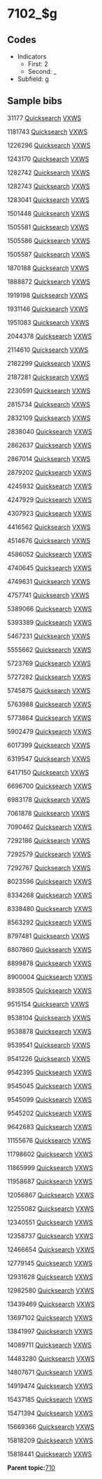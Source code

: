 # 7102\_$g

## Codes

-   Indicators
    -   First: 2
    -   Second: \_
-   Subfield: g

## Sample bibs

31177 [Quicksearch](https://search.library.yale.edu/catalog/31177) [VXWS](http://prodorbis.library.yale.edu:7014/vxws/GetHoldingsService?bibId=31177)

1181743 [Quicksearch](https://search.library.yale.edu/catalog/1181743) [VXWS](http://prodorbis.library.yale.edu:7014/vxws/GetHoldingsService?bibId=1181743)

1226296 [Quicksearch](https://search.library.yale.edu/catalog/1226296) [VXWS](http://prodorbis.library.yale.edu:7014/vxws/GetHoldingsService?bibId=1226296)

1243170 [Quicksearch](https://search.library.yale.edu/catalog/1243170) [VXWS](http://prodorbis.library.yale.edu:7014/vxws/GetHoldingsService?bibId=1243170)

1282742 [Quicksearch](https://search.library.yale.edu/catalog/1282742) [VXWS](http://prodorbis.library.yale.edu:7014/vxws/GetHoldingsService?bibId=1282742)

1282743 [Quicksearch](https://search.library.yale.edu/catalog/1282743) [VXWS](http://prodorbis.library.yale.edu:7014/vxws/GetHoldingsService?bibId=1282743)

1283041 [Quicksearch](https://search.library.yale.edu/catalog/1283041) [VXWS](http://prodorbis.library.yale.edu:7014/vxws/GetHoldingsService?bibId=1283041)

1501448 [Quicksearch](https://search.library.yale.edu/catalog/1501448) [VXWS](http://prodorbis.library.yale.edu:7014/vxws/GetHoldingsService?bibId=1501448)

1505581 [Quicksearch](https://search.library.yale.edu/catalog/1505581) [VXWS](http://prodorbis.library.yale.edu:7014/vxws/GetHoldingsService?bibId=1505581)

1505586 [Quicksearch](https://search.library.yale.edu/catalog/1505586) [VXWS](http://prodorbis.library.yale.edu:7014/vxws/GetHoldingsService?bibId=1505586)

1505587 [Quicksearch](https://search.library.yale.edu/catalog/1505587) [VXWS](http://prodorbis.library.yale.edu:7014/vxws/GetHoldingsService?bibId=1505587)

1870188 [Quicksearch](https://search.library.yale.edu/catalog/1870188) [VXWS](http://prodorbis.library.yale.edu:7014/vxws/GetHoldingsService?bibId=1870188)

1888872 [Quicksearch](https://search.library.yale.edu/catalog/1888872) [VXWS](http://prodorbis.library.yale.edu:7014/vxws/GetHoldingsService?bibId=1888872)

1919198 [Quicksearch](https://search.library.yale.edu/catalog/1919198) [VXWS](http://prodorbis.library.yale.edu:7014/vxws/GetHoldingsService?bibId=1919198)

1931146 [Quicksearch](https://search.library.yale.edu/catalog/1931146) [VXWS](http://prodorbis.library.yale.edu:7014/vxws/GetHoldingsService?bibId=1931146)

1951083 [Quicksearch](https://search.library.yale.edu/catalog/1951083) [VXWS](http://prodorbis.library.yale.edu:7014/vxws/GetHoldingsService?bibId=1951083)

2044378 [Quicksearch](https://search.library.yale.edu/catalog/2044378) [VXWS](http://prodorbis.library.yale.edu:7014/vxws/GetHoldingsService?bibId=2044378)

2114610 [Quicksearch](https://search.library.yale.edu/catalog/2114610) [VXWS](http://prodorbis.library.yale.edu:7014/vxws/GetHoldingsService?bibId=2114610)

2182299 [Quicksearch](https://search.library.yale.edu/catalog/2182299) [VXWS](http://prodorbis.library.yale.edu:7014/vxws/GetHoldingsService?bibId=2182299)

2187281 [Quicksearch](https://search.library.yale.edu/catalog/2187281) [VXWS](http://prodorbis.library.yale.edu:7014/vxws/GetHoldingsService?bibId=2187281)

2230591 [Quicksearch](https://search.library.yale.edu/catalog/2230591) [VXWS](http://prodorbis.library.yale.edu:7014/vxws/GetHoldingsService?bibId=2230591)

2815734 [Quicksearch](https://search.library.yale.edu/catalog/2815734) [VXWS](http://prodorbis.library.yale.edu:7014/vxws/GetHoldingsService?bibId=2815734)

2832109 [Quicksearch](https://search.library.yale.edu/catalog/2832109) [VXWS](http://prodorbis.library.yale.edu:7014/vxws/GetHoldingsService?bibId=2832109)

2838040 [Quicksearch](https://search.library.yale.edu/catalog/2838040) [VXWS](http://prodorbis.library.yale.edu:7014/vxws/GetHoldingsService?bibId=2838040)

2862637 [Quicksearch](https://search.library.yale.edu/catalog/2862637) [VXWS](http://prodorbis.library.yale.edu:7014/vxws/GetHoldingsService?bibId=2862637)

2867014 [Quicksearch](https://search.library.yale.edu/catalog/2867014) [VXWS](http://prodorbis.library.yale.edu:7014/vxws/GetHoldingsService?bibId=2867014)

2879202 [Quicksearch](https://search.library.yale.edu/catalog/2879202) [VXWS](http://prodorbis.library.yale.edu:7014/vxws/GetHoldingsService?bibId=2879202)

4245932 [Quicksearch](https://search.library.yale.edu/catalog/4245932) [VXWS](http://prodorbis.library.yale.edu:7014/vxws/GetHoldingsService?bibId=4245932)

4247929 [Quicksearch](https://search.library.yale.edu/catalog/4247929) [VXWS](http://prodorbis.library.yale.edu:7014/vxws/GetHoldingsService?bibId=4247929)

4307923 [Quicksearch](https://search.library.yale.edu/catalog/4307923) [VXWS](http://prodorbis.library.yale.edu:7014/vxws/GetHoldingsService?bibId=4307923)

4416562 [Quicksearch](https://search.library.yale.edu/catalog/4416562) [VXWS](http://prodorbis.library.yale.edu:7014/vxws/GetHoldingsService?bibId=4416562)

4514676 [Quicksearch](https://search.library.yale.edu/catalog/4514676) [VXWS](http://prodorbis.library.yale.edu:7014/vxws/GetHoldingsService?bibId=4514676)

4586052 [Quicksearch](https://search.library.yale.edu/catalog/4586052) [VXWS](http://prodorbis.library.yale.edu:7014/vxws/GetHoldingsService?bibId=4586052)

4740645 [Quicksearch](https://search.library.yale.edu/catalog/4740645) [VXWS](http://prodorbis.library.yale.edu:7014/vxws/GetHoldingsService?bibId=4740645)

4749631 [Quicksearch](https://search.library.yale.edu/catalog/4749631) [VXWS](http://prodorbis.library.yale.edu:7014/vxws/GetHoldingsService?bibId=4749631)

4757741 [Quicksearch](https://search.library.yale.edu/catalog/4757741) [VXWS](http://prodorbis.library.yale.edu:7014/vxws/GetHoldingsService?bibId=4757741)

5389066 [Quicksearch](https://search.library.yale.edu/catalog/5389066) [VXWS](http://prodorbis.library.yale.edu:7014/vxws/GetHoldingsService?bibId=5389066)

5393389 [Quicksearch](https://search.library.yale.edu/catalog/5393389) [VXWS](http://prodorbis.library.yale.edu:7014/vxws/GetHoldingsService?bibId=5393389)

5467231 [Quicksearch](https://search.library.yale.edu/catalog/5467231) [VXWS](http://prodorbis.library.yale.edu:7014/vxws/GetHoldingsService?bibId=5467231)

5555662 [Quicksearch](https://search.library.yale.edu/catalog/5555662) [VXWS](http://prodorbis.library.yale.edu:7014/vxws/GetHoldingsService?bibId=5555662)

5723769 [Quicksearch](https://search.library.yale.edu/catalog/5723769) [VXWS](http://prodorbis.library.yale.edu:7014/vxws/GetHoldingsService?bibId=5723769)

5727282 [Quicksearch](https://search.library.yale.edu/catalog/5727282) [VXWS](http://prodorbis.library.yale.edu:7014/vxws/GetHoldingsService?bibId=5727282)

5745875 [Quicksearch](https://search.library.yale.edu/catalog/5745875) [VXWS](http://prodorbis.library.yale.edu:7014/vxws/GetHoldingsService?bibId=5745875)

5763988 [Quicksearch](https://search.library.yale.edu/catalog/5763988) [VXWS](http://prodorbis.library.yale.edu:7014/vxws/GetHoldingsService?bibId=5763988)

5773864 [Quicksearch](https://search.library.yale.edu/catalog/5773864) [VXWS](http://prodorbis.library.yale.edu:7014/vxws/GetHoldingsService?bibId=5773864)

5902479 [Quicksearch](https://search.library.yale.edu/catalog/5902479) [VXWS](http://prodorbis.library.yale.edu:7014/vxws/GetHoldingsService?bibId=5902479)

6017399 [Quicksearch](https://search.library.yale.edu/catalog/6017399) [VXWS](http://prodorbis.library.yale.edu:7014/vxws/GetHoldingsService?bibId=6017399)

6319547 [Quicksearch](https://search.library.yale.edu/catalog/6319547) [VXWS](http://prodorbis.library.yale.edu:7014/vxws/GetHoldingsService?bibId=6319547)

6417150 [Quicksearch](https://search.library.yale.edu/catalog/6417150) [VXWS](http://prodorbis.library.yale.edu:7014/vxws/GetHoldingsService?bibId=6417150)

6696700 [Quicksearch](https://search.library.yale.edu/catalog/6696700) [VXWS](http://prodorbis.library.yale.edu:7014/vxws/GetHoldingsService?bibId=6696700)

6983178 [Quicksearch](https://search.library.yale.edu/catalog/6983178) [VXWS](http://prodorbis.library.yale.edu:7014/vxws/GetHoldingsService?bibId=6983178)

7061878 [Quicksearch](https://search.library.yale.edu/catalog/7061878) [VXWS](http://prodorbis.library.yale.edu:7014/vxws/GetHoldingsService?bibId=7061878)

7090462 [Quicksearch](https://search.library.yale.edu/catalog/7090462) [VXWS](http://prodorbis.library.yale.edu:7014/vxws/GetHoldingsService?bibId=7090462)

7292186 [Quicksearch](https://search.library.yale.edu/catalog/7292186) [VXWS](http://prodorbis.library.yale.edu:7014/vxws/GetHoldingsService?bibId=7292186)

7292579 [Quicksearch](https://search.library.yale.edu/catalog/7292579) [VXWS](http://prodorbis.library.yale.edu:7014/vxws/GetHoldingsService?bibId=7292579)

7292767 [Quicksearch](https://search.library.yale.edu/catalog/7292767) [VXWS](http://prodorbis.library.yale.edu:7014/vxws/GetHoldingsService?bibId=7292767)

8023596 [Quicksearch](https://search.library.yale.edu/catalog/8023596) [VXWS](http://prodorbis.library.yale.edu:7014/vxws/GetHoldingsService?bibId=8023596)

8334268 [Quicksearch](https://search.library.yale.edu/catalog/8334268) [VXWS](http://prodorbis.library.yale.edu:7014/vxws/GetHoldingsService?bibId=8334268)

8338480 [Quicksearch](https://search.library.yale.edu/catalog/8338480) [VXWS](http://prodorbis.library.yale.edu:7014/vxws/GetHoldingsService?bibId=8338480)

8563292 [Quicksearch](https://search.library.yale.edu/catalog/8563292) [VXWS](http://prodorbis.library.yale.edu:7014/vxws/GetHoldingsService?bibId=8563292)

8797481 [Quicksearch](https://search.library.yale.edu/catalog/8797481) [VXWS](http://prodorbis.library.yale.edu:7014/vxws/GetHoldingsService?bibId=8797481)

8807860 [Quicksearch](https://search.library.yale.edu/catalog/8807860) [VXWS](http://prodorbis.library.yale.edu:7014/vxws/GetHoldingsService?bibId=8807860)

8899878 [Quicksearch](https://search.library.yale.edu/catalog/8899878) [VXWS](http://prodorbis.library.yale.edu:7014/vxws/GetHoldingsService?bibId=8899878)

8900004 [Quicksearch](https://search.library.yale.edu/catalog/8900004) [VXWS](http://prodorbis.library.yale.edu:7014/vxws/GetHoldingsService?bibId=8900004)

8938505 [Quicksearch](https://search.library.yale.edu/catalog/8938505) [VXWS](http://prodorbis.library.yale.edu:7014/vxws/GetHoldingsService?bibId=8938505)

9515154 [Quicksearch](https://search.library.yale.edu/catalog/9515154) [VXWS](http://prodorbis.library.yale.edu:7014/vxws/GetHoldingsService?bibId=9515154)

9538104 [Quicksearch](https://search.library.yale.edu/catalog/9538104) [VXWS](http://prodorbis.library.yale.edu:7014/vxws/GetHoldingsService?bibId=9538104)

9538878 [Quicksearch](https://search.library.yale.edu/catalog/9538878) [VXWS](http://prodorbis.library.yale.edu:7014/vxws/GetHoldingsService?bibId=9538878)

9539541 [Quicksearch](https://search.library.yale.edu/catalog/9539541) [VXWS](http://prodorbis.library.yale.edu:7014/vxws/GetHoldingsService?bibId=9539541)

9541226 [Quicksearch](https://search.library.yale.edu/catalog/9541226) [VXWS](http://prodorbis.library.yale.edu:7014/vxws/GetHoldingsService?bibId=9541226)

9542395 [Quicksearch](https://search.library.yale.edu/catalog/9542395) [VXWS](http://prodorbis.library.yale.edu:7014/vxws/GetHoldingsService?bibId=9542395)

9545045 [Quicksearch](https://search.library.yale.edu/catalog/9545045) [VXWS](http://prodorbis.library.yale.edu:7014/vxws/GetHoldingsService?bibId=9545045)

9545099 [Quicksearch](https://search.library.yale.edu/catalog/9545099) [VXWS](http://prodorbis.library.yale.edu:7014/vxws/GetHoldingsService?bibId=9545099)

9545202 [Quicksearch](https://search.library.yale.edu/catalog/9545202) [VXWS](http://prodorbis.library.yale.edu:7014/vxws/GetHoldingsService?bibId=9545202)

9642683 [Quicksearch](https://search.library.yale.edu/catalog/9642683) [VXWS](http://prodorbis.library.yale.edu:7014/vxws/GetHoldingsService?bibId=9642683)

11155676 [Quicksearch](https://search.library.yale.edu/catalog/11155676) [VXWS](http://prodorbis.library.yale.edu:7014/vxws/GetHoldingsService?bibId=11155676)

11798602 [Quicksearch](https://search.library.yale.edu/catalog/11798602) [VXWS](http://prodorbis.library.yale.edu:7014/vxws/GetHoldingsService?bibId=11798602)

11865999 [Quicksearch](https://search.library.yale.edu/catalog/11865999) [VXWS](http://prodorbis.library.yale.edu:7014/vxws/GetHoldingsService?bibId=11865999)

11958687 [Quicksearch](https://search.library.yale.edu/catalog/11958687) [VXWS](http://prodorbis.library.yale.edu:7014/vxws/GetHoldingsService?bibId=11958687)

12056867 [Quicksearch](https://search.library.yale.edu/catalog/12056867) [VXWS](http://prodorbis.library.yale.edu:7014/vxws/GetHoldingsService?bibId=12056867)

12255082 [Quicksearch](https://search.library.yale.edu/catalog/12255082) [VXWS](http://prodorbis.library.yale.edu:7014/vxws/GetHoldingsService?bibId=12255082)

12340551 [Quicksearch](https://search.library.yale.edu/catalog/12340551) [VXWS](http://prodorbis.library.yale.edu:7014/vxws/GetHoldingsService?bibId=12340551)

12358737 [Quicksearch](https://search.library.yale.edu/catalog/12358737) [VXWS](http://prodorbis.library.yale.edu:7014/vxws/GetHoldingsService?bibId=12358737)

12466654 [Quicksearch](https://search.library.yale.edu/catalog/12466654) [VXWS](http://prodorbis.library.yale.edu:7014/vxws/GetHoldingsService?bibId=12466654)

12779145 [Quicksearch](https://search.library.yale.edu/catalog/12779145) [VXWS](http://prodorbis.library.yale.edu:7014/vxws/GetHoldingsService?bibId=12779145)

12931628 [Quicksearch](https://search.library.yale.edu/catalog/12931628) [VXWS](http://prodorbis.library.yale.edu:7014/vxws/GetHoldingsService?bibId=12931628)

12982580 [Quicksearch](https://search.library.yale.edu/catalog/12982580) [VXWS](http://prodorbis.library.yale.edu:7014/vxws/GetHoldingsService?bibId=12982580)

13439469 [Quicksearch](https://search.library.yale.edu/catalog/13439469) [VXWS](http://prodorbis.library.yale.edu:7014/vxws/GetHoldingsService?bibId=13439469)

13697102 [Quicksearch](https://search.library.yale.edu/catalog/13697102) [VXWS](http://prodorbis.library.yale.edu:7014/vxws/GetHoldingsService?bibId=13697102)

13841997 [Quicksearch](https://search.library.yale.edu/catalog/13841997) [VXWS](http://prodorbis.library.yale.edu:7014/vxws/GetHoldingsService?bibId=13841997)

14089711 [Quicksearch](https://search.library.yale.edu/catalog/14089711) [VXWS](http://prodorbis.library.yale.edu:7014/vxws/GetHoldingsService?bibId=14089711)

14483280 [Quicksearch](https://search.library.yale.edu/catalog/14483280) [VXWS](http://prodorbis.library.yale.edu:7014/vxws/GetHoldingsService?bibId=14483280)

14807671 [Quicksearch](https://search.library.yale.edu/catalog/14807671) [VXWS](http://prodorbis.library.yale.edu:7014/vxws/GetHoldingsService?bibId=14807671)

14919474 [Quicksearch](https://search.library.yale.edu/catalog/14919474) [VXWS](http://prodorbis.library.yale.edu:7014/vxws/GetHoldingsService?bibId=14919474)

15437185 [Quicksearch](https://search.library.yale.edu/catalog/15437185) [VXWS](http://prodorbis.library.yale.edu:7014/vxws/GetHoldingsService?bibId=15437185)

15471394 [Quicksearch](https://search.library.yale.edu/catalog/15471394) [VXWS](http://prodorbis.library.yale.edu:7014/vxws/GetHoldingsService?bibId=15471394)

15669366 [Quicksearch](https://search.library.yale.edu/catalog/15669366) [VXWS](http://prodorbis.library.yale.edu:7014/vxws/GetHoldingsService?bibId=15669366)

15818209 [Quicksearch](https://search.library.yale.edu/catalog/15818209) [VXWS](http://prodorbis.library.yale.edu:7014/vxws/GetHoldingsService?bibId=15818209)

15818441 [Quicksearch](https://search.library.yale.edu/catalog/15818441) [VXWS](http://prodorbis.library.yale.edu:7014/vxws/GetHoldingsService?bibId=15818441)

**Parent topic:**[710](../../tags/710/710.md)

